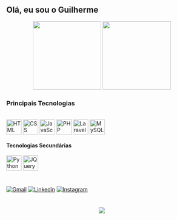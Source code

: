 ## Olá, eu sou o Guilherme
<div align = "center">     
  <img height= "180em" src="https://github-readme-stats.vercel.app/api?username=guilherme0112&show_icons=true&theme=dark&include_all_commits=true&count_private=true"/>
  <img height= "180em" src="https://github-readme-stats.vercel.app/api/top-langs/?username=Guilherme0112&layout=compact&langs_count=7&theme=dark"/>     
</div>
<h3>Principais Tecnologias</h3>
<div><br>
  <img align="center" heigth="30" width="40" title="HTML" src="https://cdn.jsdelivr.net/gh/devicons/devicon@latest/icons/html5/html5-original.svg" />
  <img align="center" heigth="30" width="40" title="CSS"src="https://cdn.jsdelivr.net/gh/devicons/devicon@latest/icons/css3/css3-original.svg" />    
  <img align="center" heigth="30" width="40" title="JavaScript" src="https://cdn.jsdelivr.net/gh/devicons/devicon@latest/icons/javascript/javascript-original.svg" />
  <img align="center" heigth="30" width="40" title="PHP" src="https://cdn.jsdelivr.net/gh/devicons/devicon@latest/icons/php/php-original.svg" />
  <img align="center" heigth="30" width="40" title="Laravel" src="https://cdn.jsdelivr.net/gh/devicons/devicon@latest/icons/laravel/laravel-original.svg" />
  <img align="center" heigth="30" width="40" title="MySQL" src="https://cdn.jsdelivr.net/gh/devicons/devicon@latest/icons/mysql/mysql-original-wordmark.svg" />
  
<h4>Tecnologias Secundárias</h4>
  
  <img align="center" heigth="30" width="40" title="Python" src="https://cdn.jsdelivr.net/gh/devicons/devicon@latest/icons/python/python-original.svg" />
  <img align="center" heigth="30" width="40" title="JQuery" src="https://cdn.jsdelivr.net/gh/devicons/devicon@latest/icons/jquery/jquery-original-wordmark.svg" />
          
</div>
<h1></h1>
<div>
  <a href="mailto: guimendesmen124@gmail.com" target="_blank"><img align="center" title="Gmail" src="https://img.shields.io/badge/Gmail-D14836?style=for-the-badge&logo=gmail&logoColor=white"></a>
  <a href="https://www.linkedin.com/in/guilherme-mendes-8172362b6/" target="_blank"><img align="center" title="Linkedin" src="https://img.shields.io/badge/LinkedIn-0077B5?style=for-the-badge&logo=linkedin&logoColor=white"></a>
  <a href="https://instagram.com/gui.espanhol_" target="_blank"><img align="center" title="Instagram" src="https://img.shields.io/badge/Instagram-E4405F?style=for-the-badge&logo=instagram&logoColor=white"></a>
</div>

<h1></h1>

<div align="center">
  <image src="https://readme-typing-svg.herokuapp.com?font=Iosevka&size=16&color=97a4e2&center=true&width=1000&height=45&lines=Quem+anda+na+integridade+anda+seguro,+quem+falseia+seus+caminhos+será+descoberto.+-+(Provérbio+10:9)">

</div>
